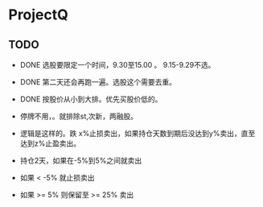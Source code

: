 # ProjectQ

## TODO


* DONE 选股要限定一个时间，9.30至15.00 。  9.15-9.29不选。
* DONE 第二天还会再跑一遍。选股这个需要去重。
* DONE 按股价从小到大排。优先买股价低的。
* 停牌不用，。就排除st,次新，两融股。
* 逻辑是这样的。跌  x%止损卖出，如果持仓天数到期后没达到y%卖出，直至达到z%止盈卖出。

* 持仓2天，如果在-5%到5%之间就卖出
* 如果 < -5% 就止损卖出
* 如果 >= 5% 则保留至 >= 25% 卖出
